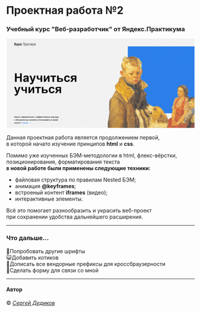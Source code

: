 # Проектная работа №2

### Учебный курс "Веб-разработчик" от Яндекс.Практикума

![image](./header-anim.gif)

Данная проектная работа является продолжением первой, <br>в которой начато изучение принципов **html** и **css**.

Помимо уже изученных БЭМ-методологии в html, флекс-вёрстки, <br>позиционирования, форматирования текста <br>**в новой работе были применены следующие техники:**

- файловая структура по правилам Nested БЭМ;
- анимация **@keyframes**;
- встроеный контент **iframes** (видео);
- интерактивные элементы.

Всё это помогает разнообразить и украсить веб-проект <br>при сохранении удобства дальнейшего расширения.
____

### Что дальше...

:symbols:Попробовать другие шрифты<br>
:smiley_cat:Добавить котиков<br>
:100:Дописать все вендорные префиксы для кроссбраузерности<br>
:checkered_flag:Сделать форму для связи со мной
____

#### Автор

:copyright: [_Сергей Дедиков_](mailto:serded59@ya.ru)
